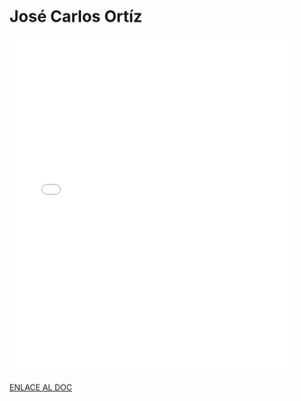 # José Carlos Ortíz

<MDXLayout>
  <embed src="/assets/files/Jose%20Carlos%20Ortiz%20Gutierrez-e913d07681fa0fb580c31bd4a561f52a.pdf" type="application/pdf" width="100%" height="600px" />
</MDXLayout>

[ENLACE AL DOC](../../../static/PDFs/Commitment/Jose%20Carlos%20Ortiz%20Gutierrez.pdf)